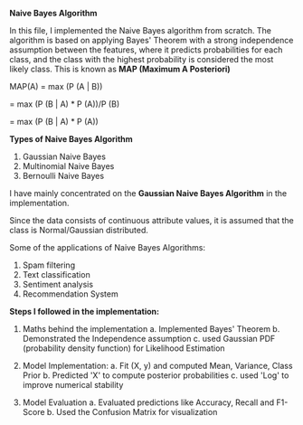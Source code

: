 **Naive Bayes Algorithm**

In this file, I implemented the Naive Bayes algorithm from scratch. The algorithm is based on applying Bayes' Theorem with a  strong independence assumption between the features, where it predicts probabilities for each class, and the class with the highest probability is considered the most likely class.
This is known as **MAP (Maximum A Posteriori)**

MAP(A)
= max (P (A | B))

= max (P (B | A) * P (A))/P (B)

= max (P (B | A) * P (A))

**Types of Naive Bayes Algorithm**
1. Gaussian Naive Bayes
2. Multinomial Naive Bayes
3. Bernoulli Naive Bayes

I have mainly concentrated on the **Gaussian Naive Bayes Algorithm** in the implementation.

Since the data consists of continuous attribute values, it is assumed that the class is Normal/Gaussian distributed.

Some of the applications of Naive Bayes Algorithms:
1. Spam filtering
2. Text classification
3. Sentiment analysis
4. Recommendation System

**Steps I followed in the implementation:**

1. Maths behind the implementation
   a. Implemented Bayes' Theorem
   b. Demonstrated the Independence assumption
   c. used Gaussian PDF (probability density function) for Likelihood Estimation

2. Model Implementation:
   a. Fit (X, y) and computed Mean, Variance, Class Prior
   b. Predicted 'X' to compute posterior probabilities
   c. used 'Log' to improve numerical stability

3. Model Evaluation
   a. Evaluated predictions like  Accuracy, Recall and F1-Score
   b. Used the Confusion Matrix for visualization







